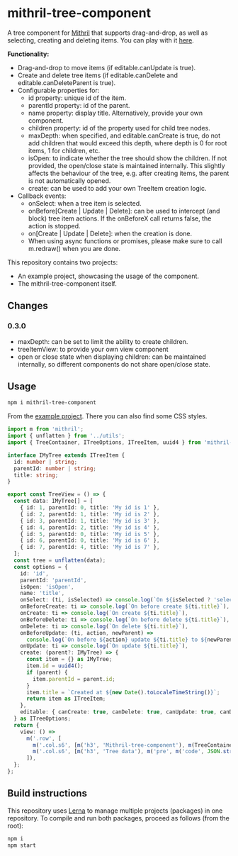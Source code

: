 # mithril-tree-component

A tree component for [Mithril](https://mithril.js.org) that supports drag-and-drop, as well as selecting, creating and deleting items. You can play with it [here](https://erikvullings.github.io/mithril-tree-component/#!/).

**Functionality:**
- Drag-and-drop to move items (if editable.canUpdate is true).
- Create and delete tree items (if editable.canDelete and editable.canDeleteParent is true).
- Configurable properties for:
  - id property: unique id of the item.
  - parentId property: id of the parent.
  - name property: display title. Alternatively, provide your own component.
  - children property: id of the property used for child tree nodes.
  - maxDepth: when specified, and editable.canCreate is true, do not add children that would exceed this depth, where depth is 0 for root items, 1 for children, etc.
  - isOpen: to indicate whether the tree should show the children. If not provided, the open/close state is maintained internally. This slightly affects the behaviour of the tree, e.g. after creating items, the parent is not automatically opened.
  - create: can be used to add your own TreeItem creation logic.
- Callback events:
  - onSelect: when a tree item is selected.
  - onBefore[Create | Update | Delete]: can be used to intercept (and block) tree item actions. If the onBeforeX call returns false, the action is stopped.
  - on[Create | Update | Delete]: when the creation is done.
  - When using async functions or promises, please make sure to call m.redraw() when you are done.

This repository contains two projects:
- An example project, showcasing the usage of the component.
- The mithril-tree-component itself.

## Changes

### 0.3.0
- maxDepth: can be set to limit the ability to create children.
- treeItemView: to provide your own view component
- open or close state when displaying children: can be maintained internally, so different components do not share open/close state.

## Usage

```bash
npm i mithril-tree-component
```

From the [example project](../example). There you can also find some CSS styles.

```ts
import m from 'mithril';
import { unflatten } from '../utils';
import { TreeContainer, ITreeOptions, ITreeItem, uuid4 } from 'mithril-tree-component';

interface IMyTree extends ITreeItem {
  id: number | string;
  parentId: number | string;
  title: string;
}

export const TreeView = () => {
  const data: IMyTree[] = [
    { id: 1, parentId: 0, title: 'My id is 1' },
    { id: 2, parentId: 1, title: 'My id is 2' },
    { id: 3, parentId: 1, title: 'My id is 3' },
    { id: 4, parentId: 2, title: 'My id is 4' },
    { id: 5, parentId: 0, title: 'My id is 5' },
    { id: 6, parentId: 0, title: 'My id is 6' },
    { id: 7, parentId: 4, title: 'My id is 7' },
  ];
  const tree = unflatten(data);
  const options = {
    id: 'id',
    parentId: 'parentId',
    isOpen: 'isOpen',
    name: 'title',
    onSelect: (ti, isSelected) => console.log(`On ${isSelected ? 'select' : 'unselect'}: ${ti.title}`),
    onBeforeCreate: ti => console.log(`On before create ${ti.title}`),
    onCreate: ti => console.log(`On create ${ti.title}`),
    onBeforeDelete: ti => console.log(`On before delete ${ti.title}`),
    onDelete: ti => console.log(`On delete ${ti.title}`),
    onBeforeUpdate: (ti, action, newParent) =>
      console.log(`On before ${action} update ${ti.title} to ${newParent ? newParent.title : ''}.`),
    onUpdate: ti => console.log(`On update ${ti.title}`),
    create: (parent?: IMyTree) => {
      const item = {} as IMyTree;
      item.id = uuid4();
      if (parent) {
        item.parentId = parent.id;
      }
      item.title = `Created at ${new Date().toLocaleTimeString()}`;
      return item as ITreeItem;
    },
    editable: { canCreate: true, canDelete: true, canUpdate: true, canDeleteParent: false },
  } as ITreeOptions;
  return {
    view: () =>
      m('.row', [
        m('.col.s6', [m('h3', 'Mithril-tree-component'), m(TreeContainer, { tree, options })]),
        m('.col.s6', [m('h3', 'Tree data'), m('pre', m('code', JSON.stringify(tree, null, 2)))]),
      ]),
  };
};
```

## Build instructions

This repository uses [Lerna](https://lernajs.io) to manage multiple projects (packages) in one repository. To compile and run both packages, proceed as follows (from the root):

```bash
npm i
npm start
```
